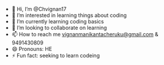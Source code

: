 - 👋 Hi, I’m @Chvignan17
- 👀 I’m interested in learning things about coding
- 🌱 I’m currently learning coding basics
- 💞️ I’m looking to collaborate on learning
- 📫 How to reach me vignanmanikantacheruku@gmail.com  & 9491430809
- 😄 Pronouns: HE
- ⚡ Fun fact: seeking to learn codeing

<!---
Chvignan17/Chvignan17 is a ✨ special ✨ repository because its `README.md` (this file) appears on your GitHub profile.
You can click the Preview link to take a look at your changes.
--->
